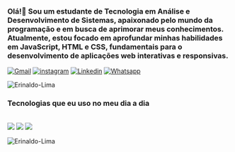 
### Olá!👋 Sou um estudante de Tecnologia em Análise e Desenvolvimento de Sistemas, apaixonado pelo mundo da programação e em busca de aprimorar meus conhecimentos. Atualmente, estou focado em aprofundar minhas habilidades em JavaScript, HTML e CSS, fundamentais para o desenvolvimento de aplicações web interativas e responsivas.
[![Gmail](https://img.shields.io/badge/Gmail-D14836?style=for-the-badge&logo=gmail&logoColor=white)](https://mail.google.com/mail/u/0/#inbox)
[![instagram](https://img.shields.io/badge/Instagram-E4405F?style=for-the-badge&logo=instagram&logoColor=white)](https://www.instagram.com/naldo19limaa/)
[![Linkedin](https://img.shields.io/badge/LinkedIn-0077B5?style=for-the-badge&logo=linkedin&logoColor=white)](https://www.linkedin.com/in/erinaldo-ferreira-lima-9a79b9214/)
[![Whatsapp](https://img.shields.io/badge/WhatsApp-25D366?style=for-the-badge&logo=whatsapp&logoColor=white)](https://web.whatsapp.com/)

![Erinaldo-Lima](https://github-readme-stats.vercel.app/api?username=Erinaldo-Lima&show_icons=true&theme=tokyonight)
### Tecnologias que eu uso no meu dia a dia
<div style="display: inline_block"><br/>
<img olign="center" olt="html5" src="https://img.shields.io/badge/HTML5-E34F26?style=for-the-badge&logo=html5&logoColor=white" >
<img olign="center" olt="css" src="https://img.shields.io/badge/CSS3-1572B6?style=for-the-badge&logo=css3&logoColor=white" >
<img olign="center" olt="js" src="https://img.shields.io/badge/JavaScript-323330?style=for-the-badge&logo=javascript&logoColor=F7DF1E" >
</div>

![Erinaldo-Lima](https://github-readme-stats.vercel.app/api/top-langs/?username=Erinaldo-Lima&layout=compact)

